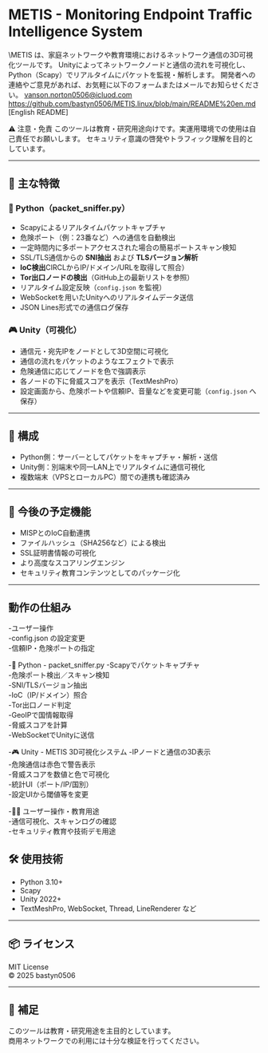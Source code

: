 # METIS - Monitoring Endpoint Traffic Intelligence System

\METIS は、家庭ネットワークや教育環境におけるネットワーク通信の3D可視化ツールです。
Unityによってネットワークノードと通信の流れを可視化し、Python（Scapy）でリアルタイムにパケットを監視・解析します。 開発者への連絡やご意見があれば、お気軽に以下のフォームまたはメールでお知らせください。 vanson.norton0506@icluod.com https://github.com/bastyn0506/METIS.linux/blob/main/README%20en.md [English README]

⚠️ 注意・免責 このツールは教育・研究用途向けです。実運用環境での使用は自己責任でお願いします。 セキュリティ意識の啓発やトラフィック理解を目的としています。

---

## 🔰 主な特徴

### 🐍 Python（packet_sniffer.py）
- Scapyによるリアルタイムパケットキャプチャ
- 危険ポート（例：23番など）への通信を自動検出
- 一定時間内に多ポートアクセスされた場合の簡易ポートスキャン検知
- SSL/TLS通信からの **SNI抽出** および **TLSバージョン解析**
- **IoC検出**CIRCLからIP/ドメイン/URLを取得して照合）
- **Tor出口ノードの検出**（GitHub上の最新リストを参照）
- リアルタイム設定反映（`config.json` を監視）
- WebSocketを用いたUnityへのリアルタイムデータ送信
- JSON Lines形式での通信ログ保存

### 🎮 Unity（可視化）
- 通信元・宛先IPをノードとして3D空間に可視化
- 通信の流れをパケットのようなエフェクトで表示
- 危険通信に応じてノードを色で強調表示
- 各ノードの下に脅威スコアを表示（TextMeshPro）
- 設定画面から、危険ポートや信頼IP、音量などを変更可能（`config.json` へ保存）

---

## 🧩 構成

- Python側：サーバーとしてパケットをキャプチャ・解析・送信
- Unity側：別端末や同一LAN上でリアルタイムに通信可視化
- 複数端末（VPSとローカルPC）間での連携も確認済み

---

## 🚀 今後の予定機能
- MISPとのIoC自動連携
- ファイルハッシュ（SHA256など）による検出
- SSL証明書情報の可視化
- より高度なスコアリングエンジン
- セキュリティ教育コンテンツとしてのパッケージ化

---

##  動作の仕組み


-ユーザー操作         
-config.json の設定変更     
-信頼IP・危険ポートの指定
            
            
-🐍 Python - packet_sniffer.py 
-Scapyでパケットキャプチャ     
-危険ポート検出／スキャン検知   
-SNI/TLSバージョン抽出        
-IoC（IP/ドメイン）照合       
-Tor出口ノード判定            
-GeoIPで国情報取得            
-脅威スコアを計算             
-WebSocketでUnityに送信       
             

-🎮 Unity - METIS 3D可視化システム
-IPノードと通信の3D表示        
-危険通信は赤色で警告表示      
-脅威スコアを数値と色で可視化   
-統計UI（ポート/IP/国別）      
-設定UIから閾値等を変更        

             

-👨‍💻 ユーザー操作・教育用途      
-通信可視化、スキャンログの確認   
-セキュリティ教育や技術デモ用途  







## 🛠 使用技術

- Python 3.10+
- Scapy
- Unity 2022+
- TextMeshPro, WebSocket, Thread, LineRenderer など

---

## 📦 ライセンス

MIT License  
© 2025 bastyn0506

---

## 💬 補足

このツールは教育・研究用途を主目的としています。  
商用ネットワークでの利用には十分な検証を行ってください。
